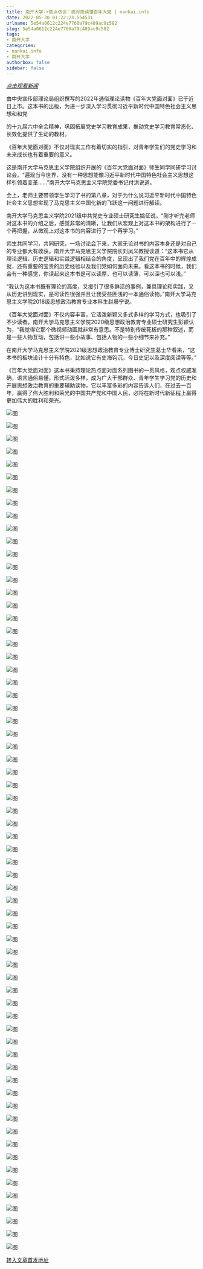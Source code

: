 ```yaml
---
title: 南开大学->焦点访谈：面对面读懂百年大党 | nankai.info
date: 2022-05-30 01:22:23.554531
urlname: 5e54a0612c224e7760a79c489ac9c582
slug: 5e54a0612c224e7760a79c489ac9c582
tags: 
- 南开大学
categories:
- nankai.info
- 南开大学
authorbox: false
sidebar: false
---
```

[_点击观看新闻_](https://app.cctv.com/special/m/livevod/index.html?vtype=2&guid=7398f7dfddd04d64a2d1209b09d93162&vsetId=C10326)

由中央宣传部理论局组织撰写的2022年通俗理论读物《百年大党面对面》已于近日上市。这本书的出版，为进一步深入学习贯彻习近平新时代中国特色社会主义思想和和党
<!--more-->
的十九届六中全会精神，巩固拓展党史学习教育成果，推动党史学习教育常态化、长效化提供了生动的教材。

《百年大党面对面》不仅对现实工作有着切实的指引，对青年学生们的党史学习和未来成长也有着重要的意义。

这是南开大学马克思主义学院组织开展的《百年大党面对面》师生同学同研学习讨论会。“遍观当今世界，没有一种思想能像习近平新时代中国特色社会主义思想这样引领着变革……”南开大学马克思主义学院党委书记付洪说道。

会上，老师主要带领学生学习了书的第八章，对于为什么说习近平新时代中国特色社会主义思想实现了马克思主义中国化新的飞跃这一问题进行解读。

南开大学马克思主义学院2021级中共党史专业硕士研究生姚征说，“刚才听完老师对这本书的介绍之后，感觉非常的清晰，让我们从宏观上对这本书的架构进行了一个再把握，从微观上对这本书的内容进行了一个再学习。”

师生共同学习，共同研究，一场讨论会下来，大家无论对书的内容本身还是对自己的专业都大有收获。南开大学马克思主义学院院长刘凤义教授谈道：“这本书它从理论逻辑、历史逻辑和实践逻辑相结合的角度，呈现出了我们党在百年中的辉煌成就，还有重要的宝贵的历史经验以及我们党如何面向未来。看这本书的时候，我们会有一种感觉，你读起来这本书是可以读厚，也可以读薄，可以深也可以浅。”

“我认为这本书既有理论的高度，又援引了很多鲜活的事例，兼具理论和实践，又从历史讲到现实，是可读性很强并且让我受益匪浅的一本通俗读物。”南开大学马克思主义学院2018级思想政治教育专业本科生赵晨宁说。

《百年大党面对面》不仅内容丰富，它活泼新颖又多式多样的学习方式，也吸引了不少读者。南开大学马克思主义学院2020级思想政治教育专业硕士研究生彭颖认为，“我觉得它那个微视频动画就非常有意思。不是特别传统死板的那种叙述，而是一些人物互动，包括讲一些小故事、包括人物的一些小细节来补充。”

在南开大学马克思主义学院2021级思想政治教育专业博士研究生葛士华看来，“这本书的板块设计十分有特色，比如说它有史海钩沉，今日史记以及深度阅读等等。”

《百年大党面对面》这本书秉持理论热点面对面系列图书的一贯风格，观点权威准确，语言通俗易懂，形式活泼多样，成为广大干部群众、青年学生学习党的历史和开展思想政治教育的重要辅助读物，它以丰富多彩的内容告诉人们，在过去一百年，赢得了伟大胜利和荣光的中国共产党和中国人民，必将在新时代新征程上赢得更加伟大的胜利和荣光。

![图](http://news.nankai.edu.cn/ywsd/system/2022/05/24/g)

![图](http://news.nankai.edu.cn/ywsd/system/2022/05/24/n)

![图](http://news.nankai.edu.cn/ywsd/system/2022/05/24/p)

![图](http://news.nankai.edu.cn/ywsd/system/2022/05/24/)

![图](http://news.nankai.edu.cn/ywsd/system/2022/05/24/5)

![图](http://news.nankai.edu.cn/ywsd/system/2022/05/24/f)

![图](http://news.nankai.edu.cn/ywsd/system/2022/05/24/f)

![图](http://news.nankai.edu.cn/ywsd/system/2022/05/24/f)

![图](http://news.nankai.edu.cn/ywsd/system/2022/05/24/2)

![图](http://news.nankai.edu.cn/ywsd/system/2022/05/24/5)

![图](http://news.nankai.edu.cn/ywsd/system/2022/05/24/f)

![图](http://news.nankai.edu.cn/ywsd/system/2022/05/24/9)

![图](http://news.nankai.edu.cn/ywsd/system/2022/05/24/_)

![图](http://news.nankai.edu.cn/ywsd/system/2022/05/24/6)

![图](http://news.nankai.edu.cn/ywsd/system/2022/05/24/5)

![图](http://news.nankai.edu.cn/ywsd/system/2022/05/24/9)

![图](http://news.nankai.edu.cn/ywsd/system/2022/05/24/5)

![图](http://news.nankai.edu.cn/ywsd/system/2022/05/24/4)

![图](http://news.nankai.edu.cn/ywsd/system/2022/05/24/0)

![图](http://news.nankai.edu.cn/ywsd/system/2022/05/24/0)

![图](http://news.nankai.edu.cn/ywsd/system/2022/05/24/0)

![图](http://news.nankai.edu.cn/ywsd/system/2022/05/24/3)

![图](http://news.nankai.edu.cn/ywsd/system/2022/05/24/0)

![图](http://news.nankai.edu.cn/ywsd/system/2022/05/24/0)

![图](http://news.nankai.edu.cn/)

![图](http://news.nankai.edu.cn/ywsd/system/2022/05/24/9)

![图](http://news.nankai.edu.cn/ywsd/system/2022/05/24/5)

![图](http://news.nankai.edu.cn/ywsd/system/2022/05/24/4)

![图](http://news.nankai.edu.cn/)

![图](http://news.nankai.edu.cn/ywsd/system/2022/05/24/0)

![图](http://news.nankai.edu.cn/ywsd/system/2022/05/24/0)

![图](http://news.nankai.edu.cn/ywsd/system/2022/05/24/0)

![图](http://news.nankai.edu.cn/)

![图](http://news.nankai.edu.cn/ywsd/system/2022/05/24/3)

![图](http://news.nankai.edu.cn/ywsd/system/2022/05/24/0)

![图](http://news.nankai.edu.cn/ywsd/system/2022/05/24/0)

![图](http://news.nankai.edu.cn/)

![图](http://news.nankai.edu.cn/ywsd/system/2022/05/24/c)

![图](http://news.nankai.edu.cn/ywsd/system/2022/05/24/i)

![图](http://news.nankai.edu.cn/ywsd/system/2022/05/24/p)

![图](http://news.nankai.edu.cn/)

![图](http://news.nankai.edu.cn/ywsd/system/2022/05/24/n)

![图](http://news.nankai.edu.cn/ywsd/system/2022/05/24/c)

![图](http://news.nankai.edu.cn/ywsd/system/2022/05/24/)

![图](http://news.nankai.edu.cn/ywsd/system/2022/05/24/u)

![图](http://news.nankai.edu.cn/ywsd/system/2022/05/24/d)

![图](http://news.nankai.edu.cn/ywsd/system/2022/05/24/e)

![图](http://news.nankai.edu.cn/ywsd/system/2022/05/24/)

![图](http://news.nankai.edu.cn/ywsd/system/2022/05/24/i)

![图](http://news.nankai.edu.cn/ywsd/system/2022/05/24/a)

![图](http://news.nankai.edu.cn/ywsd/system/2022/05/24/k)

![图](http://news.nankai.edu.cn/ywsd/system/2022/05/24/n)

![图](http://news.nankai.edu.cn/ywsd/system/2022/05/24/a)

![图](http://news.nankai.edu.cn/ywsd/system/2022/05/24/n)

![图](http://news.nankai.edu.cn/ywsd/system/2022/05/24/)

![图](http://news.nankai.edu.cn/ywsd/system/2022/05/24/s)

![图](http://news.nankai.edu.cn/ywsd/system/2022/05/24/w)

![图](http://news.nankai.edu.cn/ywsd/system/2022/05/24/e)

![图](http://news.nankai.edu.cn/ywsd/system/2022/05/24/n)

![图](http://news.nankai.edu.cn/)

![图](http://news.nankai.edu.cn/)

![图](http://news.nankai.edu.cn/ywsd/system/2022/05/24/:)

![图](http://news.nankai.edu.cn/ywsd/system/2022/05/24/p)

![图](http://news.nankai.edu.cn/ywsd/system/2022/05/24/t)

![图](http://news.nankai.edu.cn/ywsd/system/2022/05/24/t)

![图](http://news.nankai.edu.cn/ywsd/system/2022/05/24/h)

[转入文章首发地址](http://news.nankai.edu.cn/ywsd/system/2022/05/24/030051438.shtml)